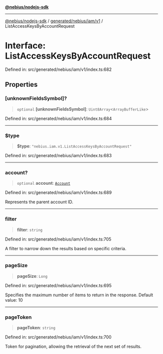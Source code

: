 [**@nebius/nodejs-sdk**](../../../../../README.md)

***

[@nebius/nodejs-sdk](../../../../../README.md) / [generated/nebius/iam/v1](../README.md) / ListAccessKeysByAccountRequest

# Interface: ListAccessKeysByAccountRequest

Defined in: src/generated/nebius/iam/v1/index.ts:682

## Properties

### \[unknownFieldsSymbol\]?

> `optional` **\[unknownFieldsSymbol\]**: `Uint8Array`\<`ArrayBufferLike`\>

Defined in: src/generated/nebius/iam/v1/index.ts:684

***

### $type

> **$type**: `"nebius.iam.v1.ListAccessKeysByAccountRequest"`

Defined in: src/generated/nebius/iam/v1/index.ts:683

***

### account?

> `optional` **account**: [`Account`](Account.md)

Defined in: src/generated/nebius/iam/v1/index.ts:689

Represents the parent account ID.

***

### filter

> **filter**: `string`

Defined in: src/generated/nebius/iam/v1/index.ts:705

A filter to narrow down the results based on specific criteria.

***

### pageSize

> **pageSize**: `Long`

Defined in: src/generated/nebius/iam/v1/index.ts:695

Specifies the maximum number of items to return in the response.
 Default value: 10

***

### pageToken

> **pageToken**: `string`

Defined in: src/generated/nebius/iam/v1/index.ts:700

Token for pagination, allowing the retrieval of the next set of results.
